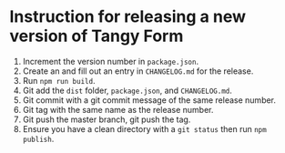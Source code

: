 # Instruction for releasing a new version of Tangy Form

1. Increment the version number in `package.json`. 
2. Create an and fill out an entry in `CHANGELOG.md` for the release.
3. Run `npm run build`.
4. Git add the `dist` folder, `package.json`, and `CHANGELOG.md`.
5. Git commit with a git commit message of the same release number.
6. Git tag with the same name as the release number.
7. Git push the master branch, git push the tag.
8. Ensure you have a clean directory with a `git status` then run `npm publish`. 
